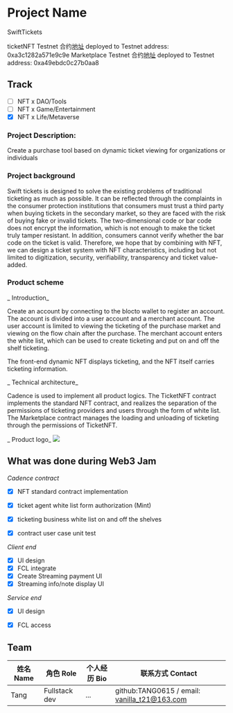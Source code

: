 # Project Name
SwiftTickets

ticketNFT 
    Testnet 合约[地址](https://flow-view-source.com/testnet/account/0xa3c1282a571e9c9e)
    deployed to Testnet address: 0xa3c1282a571e9c9e
Marketplace 
    Testnet 合约[地址](https://flow-view-source.com/testnet/account/0xa49ebdc0c27b0aa8)
    deployed to Testnet address: 0xa49ebdc0c27b0aa8

## Track

- [ ] NFT x DAO/Tools
- [ ] NFT x Game/Entertainment
- [x] NFT x Life/Metaverse

### Project Description:

Create a purchase tool based on dynamic ticket viewing for organizations or individuals


### Project background

Swift tickets is designed to solve the existing problems of traditional ticketing as much as possible. It can be reflected through the complaints in the consumer protection institutions that consumers must trust a third party when buying tickets in the secondary market, so they are faced with the risk of buying fake or invalid tickets. The two-dimensional code or bar code does not encrypt the information, which is not enough to make the ticket truly tamper resistant. In addition, consumers cannot verify whether the bar code on the ticket is valid. Therefore, we hope that by combining with NFT, we can design a ticket system with NFT characteristics, including but not limited to digitization, security, verifiability, transparency and ticket value-added. 


### Product scheme

_ Introduction_

Create an account by connecting to the blocto wallet to register an account. The account is divided into a user account and a merchant account. The user account is limited to viewing the ticketing of the purchase market and viewing on the flow chain after the purchase. The merchant account enters the white list, which can be used to create ticketing and put on and off the shelf ticketing.


The front-end dynamic NFT displays ticketing, and the NFT itself carries ticketing information.


_ Technical architecture_

Cadence is used to implement all product logics. The TicketNFT contract implements the standard NFT contract, and realizes the separation of the permissions of ticketing providers and users through the form of white list. The Marketplace contract manages the loading and unloading of ticketing through the permissions of TicketNFT.

_ Product logo_
![](https://www.storswift.com/img/logo_b.png)



## What was done during Web3 Jam
_Cadence contract_

- [x] NFT standard contract implementation

- [x] ticket agent white list form authorization (Mint)

- [x] ticketing business white list on and off the shelves

- [x] contract user case unit test 

_Client end_

- [x] UI design
- [x] FCL integrate
- [x] Create Streaming payment UI
- [x] Streaming info/note display UI

_Service end_

- [x] UI design

- [x] FCL access

## Team

| 姓名 Name  | 角色 Role      | 个人经历 Bio   | 联系方式 Contact                           |
| --------- | -------------  | ------------   | -------------------------------------------  |
| Tang      | Fullstack dev  | ...            | github:TANG0615 / email: vanilla_t21@163.com |
